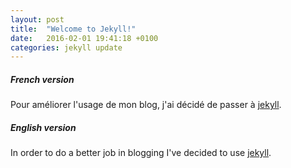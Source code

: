```yaml
---
layout: post
title:  "Welcome to Jekyll!"
date:   2016-02-01 19:41:18 +0100
categories: jekyll update
---
```


##### French version

Pour améliorer l'usage de mon blog, j'ai décidé de passer à [jekyll](http://jekyllrb.com).

##### English version

In order to do a better job in blogging I've decided to use [jekyll](http://jekyllrb.com).
